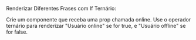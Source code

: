 Renderizar Diferentes Frases com If Ternário: 

Crie um componente que receba uma prop chamada online. Use o operador ternário para renderizar "Usuário online" se for true, e "Usuário offline" se for false. 
